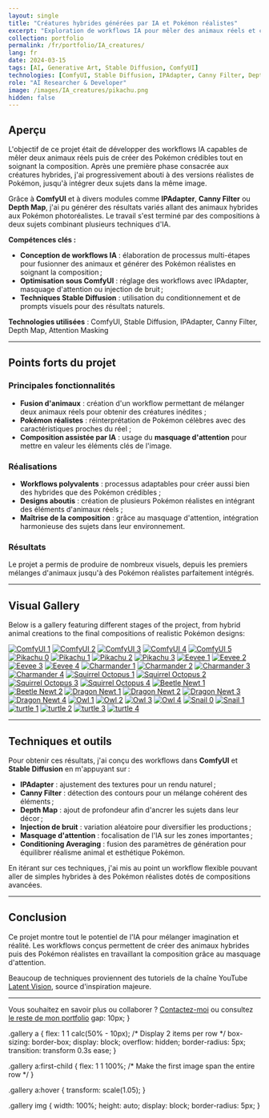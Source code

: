 ```yaml
---
layout: single
title: "Créatures hybrides générées par IA et Pokémon réalistes"
excerpt: "Exploration de workflows IA pour mêler des animaux réels et créer des Pokémon réalistes."
collection: portfolio
permalink: /fr/portfolio/IA_creatures/
lang: fr
date: 2024-03-15
tags: [AI, Generative Art, Stable Diffusion, ComfyUI]
technologies: [ComfyUI, Stable Diffusion, IPAdapter, Canny Filter, Depth Map]
role: "AI Researcher & Developer"
image: /images/IA_creatures/pikachu.png
hidden: false
---
```


## Aperçu

L'objectif de ce projet était de développer des workflows IA capables de mêler deux animaux réels puis de créer des Pokémon crédibles tout en soignant la composition. Après une première phase consacrée aux créatures hybrides, j'ai progressivement abouti à des versions réalistes de Pokémon, jusqu'à intégrer deux sujets dans la même image.

Grâce à **ComfyUI** et à divers modules comme **IPAdapter**, **Canny Filter** ou **Depth Map**, j'ai pu générer des résultats variés allant des animaux hybrides aux Pokémon photoréalistes. Le travail s'est terminé par des compositions à deux sujets combinant plusieurs techniques d'IA.

**Compétences clés :**

- **Conception de workflows IA** : élaboration de processus multi-étapes pour fusionner des animaux et générer des Pokémon réalistes en soignant la composition ;
- **Optimisation sous ComfyUI** : réglage des workflows avec IPAdapter, masquage d'attention ou injection de bruit ;
- **Techniques Stable Diffusion** : utilisation du conditionnement et de prompts visuels pour des résultats naturels.

**Technologies utilisées** : ComfyUI, Stable Diffusion, IPAdapter, Canny Filter, Depth Map, Attention Masking

---

## Points forts du projet

### Principales fonctionnalités

- **Fusion d'animaux** : création d'un workflow permettant de mélanger deux animaux réels pour obtenir des créatures inédites ;
- **Pokémon réalistes** : réinterprétation de Pokémon célèbres avec des caractéristiques proches du réel ;
- **Composition assistée par IA** : usage du **masquage d'attention** pour mettre en valeur les éléments clés de l'image.
  
### Réalisations

- **Workflows polyvalents** : processus adaptables pour créer aussi bien des hybrides que des Pokémon crédibles ;
- **Designs aboutis** : création de plusieurs Pokémon réalistes en intégrant des éléments d'animaux réels ;
- **Maîtrise de la composition** : grâce au masquage d'attention, intégration harmonieuse des sujets dans leur environnement.

### Résultats

Le projet a permis de produire de nombreux visuels, depuis les premiers mélanges d'animaux jusqu'à des Pokémon réalistes parfaitement intégrés.

---

## Visual Gallery

Below is a gallery featuring different stages of the project, from hybrid animal creations to the final compositions of realistic Pokémon designs:

<div class="gallery">
  <a href="/images/IA_creatures/ComfyUI_00002_.png"><img src="/images/IA_creatures/ComfyUI_00002_.png" alt="ComfyUI 1"></a>
  <a href="/images/IA_creatures/ComfyUI_00004_.png"><img src="/images/IA_creatures/ComfyUI_00004_.png" alt="ComfyUI 2"></a>
  <a href="/images/IA_creatures/ComfyUI_00005_.png"><img src="/images/IA_creatures/ComfyUI_00005_.png" alt="ComfyUI 3"></a>
  <a href="/images/IA_creatures/ComfyUI_00006_.png"><img src="/images/IA_creatures/ComfyUI_00006_.png" alt="ComfyUI 4"></a>
  <a href="/images/IA_creatures/ComfyUI_00007_.png"><img src="/images/IA_creatures/ComfyUI_00007_.png" alt="ComfyUI 5"></a>
    <a href="/images/IA_creatures/pikachu.png"><img src="/images/IA_creatures/pikachu.png" alt="Pikachu 0"></a>
  <a href="/images/IA_creatures/pikachu1.png"><img src="/images/IA_creatures/pikachu1.png" alt="Pikachu 1"></a>
  <a href="/images/IA_creatures/pikachu2.png"><img src="/images/IA_creatures/pikachu2.png" alt="Pikachu 2"></a>
  <a href="/images/IA_creatures/pikachu3.png"><img src="/images/IA_creatures/pikachu3.png" alt="Pikachu 3"></a>
  <a href="/images/IA_creatures/eevee1.png"><img src="/images/IA_creatures/eevee1.png" alt="Eevee 1"></a>
  <a href="/images/IA_creatures/eevee2.png"><img src="/images/IA_creatures/eevee2.png" alt="Eevee 2"></a>
  <a href="/images/IA_creatures/eevee3.png"><img src="/images/IA_creatures/eevee3.png" alt="Eevee 3"></a>
  <a href="/images/IA_creatures/eevee4.png"><img src="/images/IA_creatures/eevee4.png" alt="Eevee 4"></a>
   <a href="/images/IA_creatures/charmander1.png"><img src="/images/IA_creatures/charmander1.png" alt="Charmander 1"></a>
  <a href="/images/IA_creatures/charmander2.png"><img src="/images/IA_creatures/charmander2.png" alt="Charmander 2"></a>
  <a href="/images/IA_creatures/charmander3.png"><img src="/images/IA_creatures/charmander3.png" alt="Charmander 3"></a>
  <a href="/images/IA_creatures/charmander4.png"><img src="/images/IA_creatures/charmander4.png" alt="Charmander 4"></a>
  <a href="/images/IA_creatures/Squirrel_octopus.png"><img src="/images/IA_creatures/Squirrel_octopus.png" alt="Squirrel Octopus 1"></a>
  <a href="/images/IA_creatures/squirrel_octopus1.png"><img src="/images/IA_creatures/squirrel_octopus1.png" alt="Squirrel Octopus 2"></a>
  <a href="/images/IA_creatures/squirrel_octopus2.png"><img src="/images/IA_creatures/squirrel_octopus2.png" alt="Squirrel Octopus 3"></a>
  <a href="/images/IA_creatures/squirrel_octopus3.png"><img src="/images/IA_creatures/squirrel_octopus3.png" alt="Squirrel Octopus 4"></a>
  <a href="/images/IA_creatures/Beetle_newt_00334_.png"><img src="/images/IA_creatures/Beetle_newt_00334_.png" alt="Beetle Newt 1"></a>
  <a href="/images/IA_creatures/Beetle_newt_00362_.png"><img src="/images/IA_creatures/Beetle_newt_00362_.png" alt="Beetle Newt 2"></a>
  <a href="/images/IA_creatures/dragon_newt1.png"><img src="/images/IA_creatures/dragon_newt1.png" alt="Dragon Newt 1"></a>
  <a href="/images/IA_creatures/dragon_newt2.png"><img src="/images/IA_creatures/dragon_newt2.png" alt="Dragon Newt 2"></a>
  <a href="/images/IA_creatures/dragon_newt3.png"><img src="/images/IA_creatures/dragon_newt3.png" alt="Dragon Newt 3"></a>
  <a href="/images/IA_creatures/dragon_newt4.png"><img src="/images/IA_creatures/dragon_newt4.png" alt="Dragon Newt 4"></a>
  <a href="/images/IA_creatures/owl1.png"><img src="/images/IA_creatures/owl1.png" alt="Owl 1"></a>
  <a href="/images/IA_creatures/owl2.png"><img src="/images/IA_creatures/owl2.png" alt="Owl 2"></a>
  <a href="/images/IA_creatures/owl3.png"><img src="/images/IA_creatures/owl3.png" alt="Owl 3"></a>
  <a href="/images/IA_creatures/owl4.png"><img src="/images/IA_creatures/owl4.png" alt="Owl 4"></a>
  <a href="/images/IA_creatures/snail.png"><img src="/images/IA_creatures/snail.png" alt="Snail 0"></a>
  <a href="/images/IA_creatures/snail1.png"><img src="/images/IA_creatures/snail1.png" alt="Snail 1"></a>
  <a href="/images/IA_creatures/turtle.png"><img src="/images/IA_creatures/turtle.png" alt="turtle 1"></a>
  <a href="/images/IA_creatures/turtle1.png"><img src="/images/IA_creatures/turtle1.png" alt="turtle 2"></a>
  <a href="/images/IA_creatures/turtle2.png"><img src="/images/IA_creatures/turtle2.png" alt="turtle 3"></a>
  <a href="/images/IA_creatures/turtle3.png"><img src="/images/IA_creatures/turtle3.png" alt="turtle 4"></a>
</div>

---

## Techniques et outils

Pour obtenir ces résultats, j'ai conçu des workflows dans **ComfyUI** et **Stable Diffusion** en m'appuyant sur :

- **IPAdapter** : ajustement des textures pour un rendu naturel ;
- **Canny Filter** : détection des contours pour un mélange cohérent des éléments ;
- **Depth Map** : ajout de profondeur afin d'ancrer les sujets dans leur décor ;
- **Injection de bruit** : variation aléatoire pour diversifier les productions ;
- **Masquage d'attention** : focalisation de l'IA sur les zones importantes ;
- **Conditioning Averaging** : fusion des paramètres de génération pour équilibrer réalisme animal et esthétique Pokémon.

En itérant sur ces techniques, j'ai mis au point un workflow flexible pouvant aller de simples hybrides à des Pokémon réalistes dotés de compositions avancées.

---

## Conclusion

Ce projet montre tout le potentiel de l'IA pour mélanger imagination et réalité. Les workflows conçus permettent de créer des animaux hybrides puis des Pokémon réalistes en travaillant la composition grâce au masquage d'attention.

Beaucoup de techniques proviennent des tutoriels de la chaîne YouTube [Latent Vision](https://www.youtube.com/@latentvision), source d'inspiration majeure.

---

Vous souhaitez en savoir plus ou collaborer ? [Contactez-moi](/fr/contact) ou consultez [le reste de mon portfolio](/fr/portfolio/)
  gap: 10px;
}

.gallery a {
  flex: 1 1 calc(50% - 10px);  /* Display 2 items per row */
  box-sizing: border-box;
  display: block;
  overflow: hidden;
  border-radius: 5px;
  transition: transform 0.3s ease;
}

.gallery a:first-child {
  flex: 1 1 100%;  /* Make the first image span the entire row */
}

.gallery a:hover {
  transform: scale(1.05);
}

.gallery img {
  width: 100%;
  height: auto;
  display: block;
  border-radius: 5px;
}
</style>

